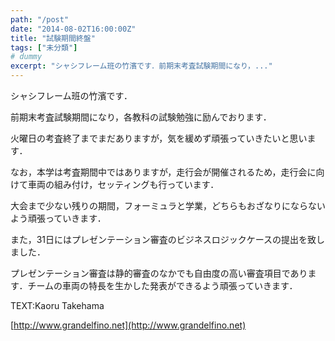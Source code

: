 ```yaml
---
path: "/post"
date: "2014-08-02T16:00:00Z"
title: "試験期間終盤"
tags: ["未分類"]
# dummy
excerpt: "シャシフレーム班の竹濱です．前期末考査試験期間になり，..."
---
```




[](02-1.jpg)

シャシフレーム班の竹濱です．

前期末考査試験期間になり，各教科の試験勉強に励んでおります．

火曜日の考査終了までまだありますが，気を緩めず頑張っていきたいと思います．

なお，本学は考査期間中ではありますが，走行会が開催されるため，走行会に向けて車両の組み付け，セッティングも行っています．

大会まで少ない残りの期間，フォーミュラと学業，どちらもおざなりにならないよう頑張っていきます．

また，31日にはプレゼンテーション審査のビジネスロジックケースの提出を致しました．

プレゼンテーション審査は静的審査のなかでも自由度の高い審査項目であります．チームの車両の特長を生かした発表ができるよう頑張っていきます．

TEXT:Kaoru Takehama

[http://www.grandelfino.net](http://www.grandelfino.net)

